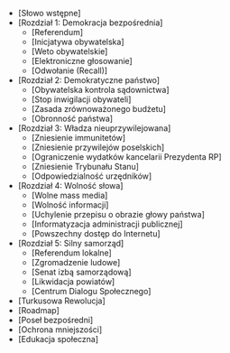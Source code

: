 - [Słowo wstępne]
- [Rozdział 1: Demokracja bezpośrednia]
	- [Referendum]
	- [Inicjatywa obywatelska]
	- [Weto obywatelskie]
	- [Elektroniczne głosowanie]
	- [Odwołanie (Recall)]
- [Rozdział 2: Demokratyczne państwo]
	- [Obywatelska kontrola sądownictwa]
	- [Stop inwigilacji obywateli]
	- [Zasada zrównoważonego budżetu]
	- [Obronność państwa]
- [Rozdział 3: Władza nieuprzywilejowana]
	- [Zniesienie immunitetów]
	- [Zniesienie przywilejów poselskich]
	- [Ograniczenie wydatków kancelarii Prezydenta RP]
	- [Zniesienie Trybunału Stanu]
	- [Odpowiedzialność urzędników]
- [Rozdział 4: Wolność słowa]
	- [Wolne mass media]
	- [Wolność informacji]
	- [Uchylenie przepisu o obrazie głowy państwa]
	- [Informatyzacja administracji publicznej]
	- [Powszechny dostęp do Internetu]
- [Rozdział 5: Silny samorząd]
	- [Referendum lokalne]
	- [Zgromadzenie ludowe]
	- [Senat izbą samorządową]
	- [Likwidacja powiatów]
	- [Centrum Dialogu Społecznego]
- [Turkusowa Rewolucja]
- [Roadmap]
- [Poseł bezpośredni]
- [Ochrona mniejszości]
- [Edukacja społeczna]
